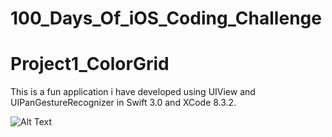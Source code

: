 # 100_Days_Of_iOS_Coding_Challenge 
# Project1_ColorGrid

This is a  fun application i have developed using UIView and UIPanGestureRecognizer in Swift 3.0 and XCode 8.3.2. 

![Alt Text](https://media.giphy.com/media/xUA7bftq55ZpezVK3C/giphy.gif)

